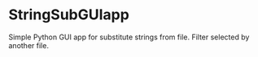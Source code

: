 # StringSubGUIapp
Simple Python GUI app for substitute strings from file. Filter selected by another file.
